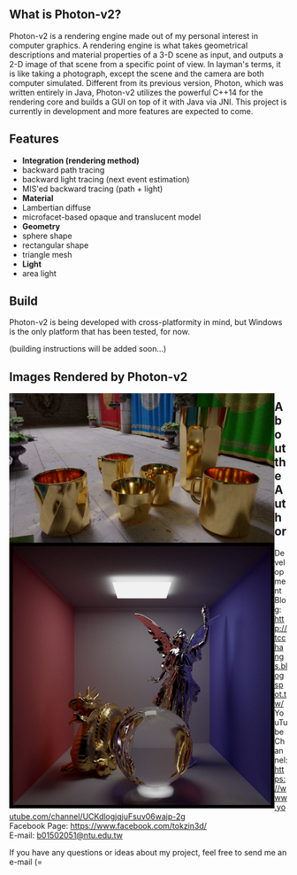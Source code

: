 ## What is Photon-v2?
Photon-v2 is a rendering engine made out of my personal interest in computer graphics. A rendering engine is what takes geometrical descriptions and material properties of a 3-D scene as input, and outputs a 2-D image of that scene from a specific point of view. In layman's terms, it is like taking a photograph, except the scene and the camera are both computer simulated. Different from its previous version, Photon, which was written entirely in Java, Photon-v2 utilizes the powerful C++14 for the rendering core and builds a GUI on top of it with Java via JNI. This project is currently in development and more features are expected to come. <br />

## Features
* **Integration (rendering method)**
 * backward path tracing
 * backward light tracing (next event estimation)
 * MIS'ed backward tracing (path + light)
* **Material**
 * Lambertian diffuse
 * microfacet-based opaque and translucent model
* **Geometry**
 * sphere shape
 * rectangular shape
 * triangle mesh
* **Light**
 * area light

## Build
Photon-v2 is being developed with cross-platformity in mind, but Windows is the only platform that has been tested, for now. <br />

(building instructions will be added soon...) <br />

## Images Rendered by Photon-v2
<a href="url"><img src="./gallery/028_sponza gold cups 12800spp.png" align="left" width="480" ></a>
<a href="url"><img src="./gallery/038_cbox 3 objs 11000spp.png" align="left" width="480" ></a>

## About the Author
Development Blog: http://tcchangs.blogspot.tw/ <br />
YouTube Channel:  https://www.youtube.com/channel/UCKdlogjqjuFsuv06wajp-2g <br />
Facebook Page:    https://www.facebook.com/tokzin3d/ <br />
E-mail:           b01502051@ntu.edu.tw <br />

If you have any questions or ideas about my project, feel free to send me an e-mail (= <br />

